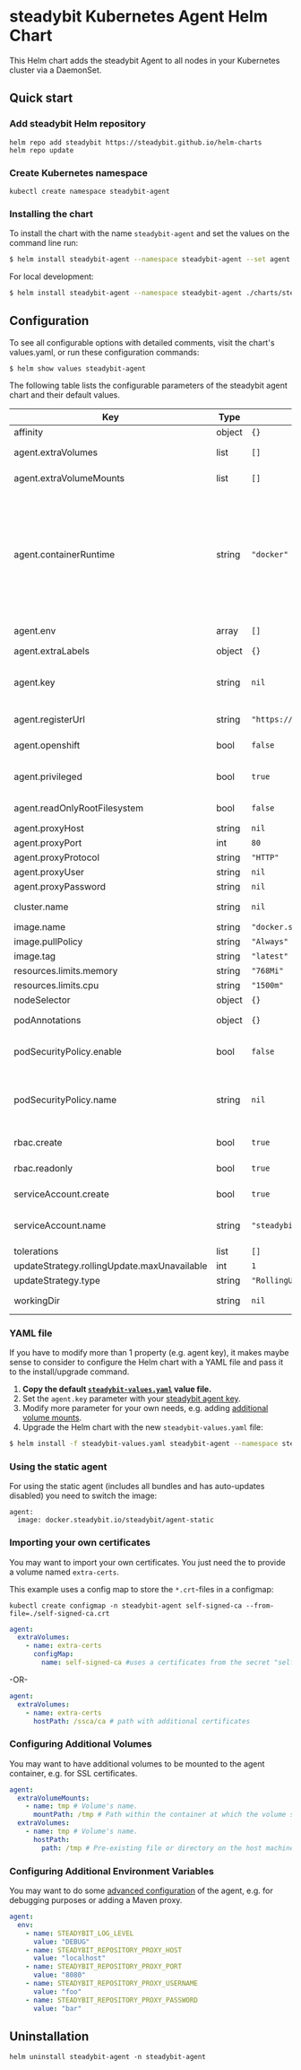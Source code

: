 # steadybit Kubernetes Agent Helm Chart

This Helm chart adds the steadybit Agent to all nodes in your Kubernetes cluster via a DaemonSet.

## Quick start

### Add steadybit Helm repository

```
helm repo add steadybit https://steadybit.github.io/helm-charts
helm repo update
```

### Create Kubernetes namespace

```
kubectl create namespace steadybit-agent
```

### Installing the chart

To install the chart with the name `steadybit-agent` and set the values on the command line run:

```bash
$ helm install steadybit-agent --namespace steadybit-agent --set agent.key=STEADYBIT_AGENT_KEY --set cluster.name=CLUSTER_NAME steadybit/steadybit-agent
```

For local development:

```bash
$ helm install steadybit-agent --namespace steadybit-agent ./charts/steadybit-agent --set agent.key=STEADYBIT_AGENT_KEY --set cluster.name=CLUSTER_NAME
```

## Configuration

To see all configurable options with detailed comments, visit the chart's values.yaml, or run these configuration commands:

```
$ helm show values steadybit-agent
```

The following table lists the configurable parameters of the steadybit agent chart and their default values.

| Key                                         | Type   | Default                                 | Description                                                                                                                                                                                                                                                                                                                                |
|---------------------------------------------|--------|-----------------------------------------|--------------------------------------------------------------------------------------------------------------------------------------------------------------------------------------------------------------------------------------------------------------------------------------------------------------------------------------------|
| affinity                                    | object | `{}`                                    | Affinities to influence agent pod assignment.                                                                                                                                                                                                                                                                                              |
| agent.extraVolumes                          | list   | `[]`                                    | Additional volumes to which the agent container will be mounted.                                                                                                                                                                                                                                                                           |
| agent.extraVolumeMounts                     | list   | `[]`                                    | Additional volumeMounts to which the agent container will be mounted.                                                                                                                                                                                                                                                                      |
| agent.containerRuntime                      | string | `"docker"`                              | The container runtime to be used. Valid values: <br><br>docker = uses the docker runtime. Will mount [/var/run/docker.sock] <br><br>crio = uses the cri-o runtime. Will mount [/run/crio/crio.sock, /run/runc] <br><br>containerd = uses the containerd runtime. Will mount [/run/containerd/containerd.sock, /run/containerd/runc/k8s.io] |
| agent.env                                   | array  | `[]`                                    | Additional environment variables for the steadybit agent                                                                                                                                                                                                                                                                                   |
| agent.extraLabels                           | object | `{}`                                    | Additional labels                                                                                                                                                                                                                                                                                                                          |
| agent.key                                   | string | `nil`                                   | The secret token which your agent uses to authenticate to steadybit's servers. Get it from  Get it from https://platform.steadybit.io/settings/agents/setup.                                                                                                                                                                               |
| agent.registerUrl                           | string | `"https://platform.steadybit.io"`       | The URL of the steadybit server your agents will connect to.                                                                                                                                                                                                                                                                               |
| agent.openshift                             | bool   | `false`                                 | Needs to be activated when running in OpenShift 4.x                                                                                                                                                                                                                                                                                        |
| agent.privileged                            | bool   | `true`                                  | Set to false if you want to use the agent in non-privileged mode. It will then require SYS_BOOT, NET_ADMIN, NET_RAW, KILL and SYS_TIME                                                                                                                                                                                                     |
| agent.readOnlyRootFilesystem                | bool   | `false`                                 | Set to true if you want to use the agent in readOnlyRootFilesystem root-fs mode.                                                                                                                                                                                                                                                           |
| agent.proxyHost                             | string | `nil`                                   | Hostname or address of your proxy                                                                                                                                                                                                                                                                                                          |
| agent.proxyPort                             | int    | `80`                                    | Port of your proxy                                                                                                                                                                                                                                                                                                                         |
| agent.proxyProtocol                         | string | `"HTTP"`                                | proxy protocol                                                                                                                                                                                                                                                                                                                             |
| agent.proxyUser                             | string | `nil`                                   | username of the proxy auth (if needed)                                                                                                                                                                                                                                                                                                     |
| agent.proxyPassword                         | string | `nil`                                   | password of the proxy auth (if needed)                                                                                                                                                                                                                                                                                                     |
| cluster.name                                | string | `nil`                                   | Represents the name that will be assigned to this Kubernetes cluster in steadybit.                                                                                                                                                                                                                                                         |
| image.name                                  | string | `"docker.steadybit.io/steadybit/agent"` | The container image  to use of the steadybit agent.                                                                                                                                                                                                                                                                                        |
| image.pullPolicy                            | string | `"Always"`                              | Specifies when to pull the image container.                                                                                                                                                                                                                                                                                                |
| image.tag                                   | string | `"latest"`                              | tag name of the agent container image to use.                                                                                                                                                                                                                                                                                              |
| resources.limits.memory                     | string | `"768Mi"`                               | memory resource limit for the agent container                                                                                                                                                                                                                                                                                              |
| resources.limits.cpu                        | string | `"1500m"`                               | cpu resource limit for the agent container                                                                                                                                                                                                                                                                                                 |
| nodeSelector                                | object | `{}`                                    | Node labels for pod assignment                                                                                                                                                                                                                                                                                                             |
| podAnnotations                              | object | `{}`                                    | Additional annotations to be added to the agent pods.                                                                                                                                                                                                                                                                                      |
| podSecurityPolicy.enable                    | bool   | `false`                                 | Specifies whether a PodSecurityPolicy should be authorized for the steadybit Agent pods. Requires `rbac.create` to be `true` as well.                                                                                                                                                                                                      |
| podSecurityPolicy.name                      | string | `nil`                                   | The name of an existing PodSecurityPolicy you would like to authorize for the steadybit Agent pods. If not set and `enable` is true, a PodSecurityPolicy will be created with a name generated using the fullname template.                                                                                                                |
| rbac.create                                 | bool   | `true`                                  | Specifies whether RBAC resources should be created.                                                                                                                                                                                                                                                                                        |
| rbac.readonly                               | bool   | `true`                                  | Specifies if Kubernetes API access should only be read only.                                                                                                                                                                                                                                                                               |
| serviceAccount.create                       | bool   | `true`                                  | Specifies whether a ServiceAccount should be created.                                                                                                                                                                                                                                                                                      |
| serviceAccount.name                         | string | `"steadybit-agent"`                     | The name of the ServiceAccount to use. If not set and `create` is true, a name is generated using the fullname template.                                                                                                                                                                                                                   |
| tolerations                                 | list   | `[]`                                    | Tolerations to influence agent pod assignment.                                                                                                                                                                                                                                                                                             |
| updateStrategy.rollingUpdate.maxUnavailable | int    | `1`                                     |                                                                                                                                                                                                                                                                                                                                            |
| updateStrategy.type                         | string | `"RollingUpdate"`                       | Which type of `updateStrategy` should be used.                                                                                                                                                                                                                                                                                             |
| workingDir                                  | string | `nil`                                   | set the writeable working directory. need if agent.readOnlyRootFilesystem = true                                                                                                                                                                                                                                                           |

### YAML file

If you have to modify more than 1 property (e.g. agent key), it makes maybe sense to consider to configure the Helm chart with a YAML file and pass it to the
install/upgrade command.

1. **Copy the default [`steadybit-values.yaml`](values.yaml) value file.**
2. Set the `agent.key` parameter with your [steadybit agent key](https://platform.steadybit.io/settings/agents/setup).
3. Modify more parameter for your own needs, e.g. adding [additional volume mounts](#configuring-additional-volumes).
4. Upgrade the Helm chart with the new `steadybit-values.yaml` file:

```bash
$ helm install -f steadybit-values.yaml steadybit-agent --namespace steadybit-agent steadybit/steadybit-agent
```

### Using the static agent

For using the static agent (includes all bundles and has auto-updates disabled) you need to switch the image:

```
agent:
  image: docker.steadybit.io/steadybit/agent-static
````

### Importing your own certificates

You may want to import your own certificates. You just need the to provide a volume named `extra-certs`.

This example uses a config map to store the `*.crt`-files in a configmap:

```
kubectl create configmap -n steadybit-agent self-signed-ca --from-file=./self-signed-ca.crt
```

```yaml
agent:
  extraVolumes:
    - name: extra-certs
      configMap:
        name: self-signed-ca #uses a certificates from the secret "self-signed-ca"
```

-OR-

```yaml
agent:
  extraVolumes:
    - name: extra-certs
      hostPath: /ssca/ca # path with additional certificates
```

### Configuring Additional Volumes

You may want to have additional volumes to be mounted to the agent container, e.g. for SSL certificates.

```yaml
agent:
  extraVolumeMounts:
    - name: tmp # Volume's name.
      mountPath: /tmp # Path within the container at which the volume should be mounted.
  extraVolumes:
    - name: tmp # Volume's name.
      hostPath:
        path: /tmp # Pre-existing file or directory on the host machine
```

### Configuring Additional Environment Variables

You may want to do some [advanced configuration](https://docs.steadybit.io/installation-agent/4-advanced-configuration) of the agent, e.g. for debugging
purposes or adding a Maven proxy.

```yaml
agent:
  env:
    - name: STEADYBIT_LOG_LEVEL
      value: "DEBUG"
    - name: STEADYBIT_REPOSITORY_PROXY_HOST
      value: "localhost"
    - name: STEADYBIT_REPOSITORY_PROXY_PORT
      value: "8080"
    - name: STEADYBIT_REPOSITORY_PROXY_USERNAME
      value: "foo"
    - name: STEADYBIT_REPOSITORY_PROXY_PASSWORD
      value: "bar"
```

## Uninstallation

```
helm uninstall steadybit-agent -n steadybit-agent
```
